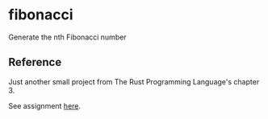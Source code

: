 # fibonacci
Generate the nth Fibonacci number

## Reference

Just another small project from The Rust Programming Language's chapter 3.

See assignment [here](https://doc.rust-lang.org/book/ch03-05-control-flow.html#summary).
